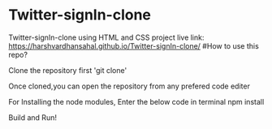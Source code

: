# Twitter-signIn-clone
Twitter-signIn-clone using HTML and CSS
project live link: https://harshvardhansahal.github.io/Twitter-signIn-clone/
#How to use this repo?

Clone the repository first 'git clone'

Once cloned,you can open the repository from any prefered code editer

For Installing the node modules, Enter the below code in terminal
npm install 

Build and Run!
